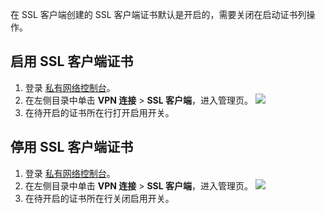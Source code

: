在 SSL 客户端创建的 SSL 客户端证书默认是开启的，需要关闭在启动证书列操作。

## 启用 SSL 客户端证书
1. 登录 [私有网络控制台](https://console.cloud.tencent.com/vpc/vpc?rid=1)。
2. 在左侧目录中单击 **VPN 连接** > **SSL 客户端**，进入管理页。
![](https://qcloudimg.tencent-cloud.cn/raw/fb98fc67f9f8ff070d53f1b78a4c3501.png)
3. 在待开启的证书所在行打开启用开关。


## 停用 SSL 客户端证书[](id:disable)
1. 登录 [私有网络控制台](https://console.cloud.tencent.com/vpc/vpc?rid=1)。
2. 在左侧目录中单击 **VPN 连接** > **SSL 客户端**，进入管理页。
![](https://qcloudimg.tencent-cloud.cn/raw/27e58b4cad68b27de0e300eaa9915aff.png)
3. 在待开启的证书所在行关闭启用开关。
